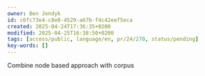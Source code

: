 ```yaml
---
owner: Ben Jendyk
id: c6fc73e4-c8e0-4529-a67b-f4c42eef5eca
created: 2025-04-24T17:36:35+0200
modified: 2025-04-25T16:38:50+0200
tags: [access/public, language/en, pr/24/270, status/pending]
key-words: []
---
```


Combine node based approach with corpus